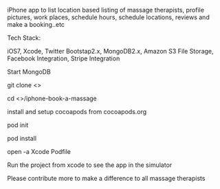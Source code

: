 iPhone app to list location based  listing of massage therapists, profile pictures, work places, schedule hours, schedule locations, reviews and make a booking..etc

Tech Stack:

iOS7, Xcode, Twitter Bootstap2.x, MongoDB2.x, Amazon S3 File Storage, Facebook Integration, Stripe Integration

Start MongoDB

git clone <>

cd <>/iphone-book-a-massage

install and setup cocoapods from cocoapods.org

pod init

pod install

open -a Xcode Podfile

Run the project from xcode to see the app in the simulator

Please contribute more to make a difference to all massage therapists
